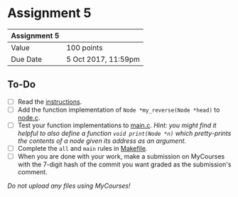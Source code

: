 # Assignment 5

| Assignment 5  |                       |
|---------------|-----------------------|
| Value         | 100 points            |
| Due Date      | 5 Oct 2017, 11:59pm   |

## To-Do
- [ ] Read the [instructions](instructions.pdf).
- [ ] Add the function implementation of `Node *my_reverse(Node *head)` to [node.c](node.c).
- [ ] Test your function implementations to [main.c](main.c). _Hint: you might find it helpful to also define a function `void print(Node *n)` which pretty-prints the contents of a node given its address as an argument._
- [ ] Complete the `all` and `main` rules in [Makefile](Makefile).
- [ ] When you are done with your work, make a submission on MyCourses with the 7-digit hash of the commit you want graded as the submission's comment.

_Do not upload any files using MyCourses!_
